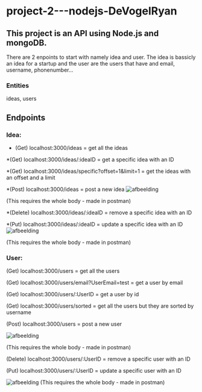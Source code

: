 # project-2---nodejs-DeVogelRyan

## This project is an API using Node.js and mongoDB.
There are 2 enpoints to start with namely idea and user.
The idea is bassicly an idea for a startup and the user are the users that have and email, username, phonenumber...

### Entities 
ideas,
users


## Endpoints

### Idea:
* (Get) localhost:3000/ideas = get all the ideas

*(Get) localhost:3000/ideas/:ideaID = get a specific idea with an ID

*(Get) localhost:3000/ideas/specific?offset=1&limit=1 = get the ideas with an offset and a limit

*(Post) localhost:3000/ideas = post a new idea
![afbeelding](https://user-images.githubusercontent.com/80109984/148687970-75591d27-f347-453a-a145-07aa31f46de4.png)

(This requires the whole body - made in postman)


*(Delete) localhost:3000/ideas/:ideaID = remove a specific idea with an ID


*(Put) localhost:3000/ideas/:ideaID = update a specific idea with an ID
![afbeelding](https://user-images.githubusercontent.com/80109984/148688062-5a9be470-3971-4575-b17e-339292a3a7db.png)

(This requires the whole body - made in postman)


### User:
(Get) localhost:3000/users = get all the users

(Get) localhost:3000/users/email?UserEmail=test = get a user by email

(Get) localhost:3000/users/:UserID = get a user by id

(Get) localhost:3000/users/sorted = get all the users but they are sorted by username

(Post) localhost:3000/users = post a new user

![afbeelding](https://user-images.githubusercontent.com/80109984/148688345-546b96cd-2dd4-4c06-bc7d-c408991fa663.png)

(This requires the whole body - made in postman)


(Delete) localhost:3000/users/:UserID = remove a specific user with an ID

(Put) localhost:3000/users/:UserID = update a specific user with an ID

![afbeelding](https://user-images.githubusercontent.com/80109984/148688559-ababf219-a639-4d48-9f0d-daa05a392b4f.png)
(This requires the whole body - made in postman)




